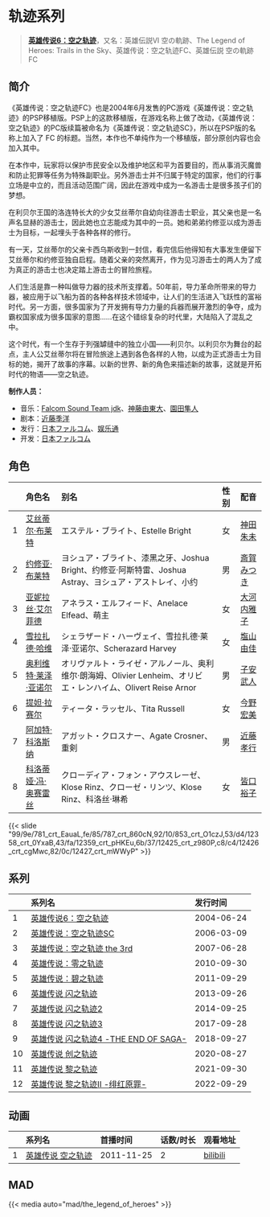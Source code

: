 # 轨迹系列


> <u>**[英雄传说6：空之轨迹](https://bgm.tv/subject/260)**</u>，又名：英雄伝説VI 空の軌跡、The Legend of Heroes: Trails in the Sky、英雄传说：空之轨迹FC、英雄伝説 空の軌跡FC

## 简介


《英雄传说：空之轨迹FC》也是2004年6月发售的PC游戏《英雄传说：空之轨迹》的PSP移植版。PSP上的这款移植版，在游戏名称上做了改动，《英雄传说：空之轨迹》的PC版续篇被命名为《英雄传说：空之轨迹SC》，所以在PSP版的名称上加入了 FC 的标题。当然，本作也不单纯作为一个移植版，部分原创内容也会加入其中。

在本作中，玩家将以保护市民安全以及维护地区和平为首要目的，而从事消灭魔兽和防止犯罪等任务为特殊副职业。另外游击士并不归属于特定的国家，他们的行事立场是中立的，而且活动范围广阔，因此在游戏中成为一名游击士是很多孩子们的梦想。

在利贝尔王国的洛连特长大的少女艾丝蒂尔自幼向往游击士职业，其父亲也是一名声名显赫的游击士，因此她也立志能成为其中的一员。她和弟弟约修亚以成为游击士为目标，一起埋头于各种各样的修行。

有一天，艾丝蒂尔的父亲卡西乌斯收到一封信，看完信后他得知有大事发生便留下艾丝蒂尔和约修亚独自启程。随着父亲的突然离开，作为见习游击士的两人为了成为真正的游击士也决定踏上游击士的冒险旅程。

人们生活是靠一种叫做导力器的技术所支撑着。50年前，导力革命所带来的导力器，被应用于以飞船为首的各种各样技术领域中，让人们的生活进入飞跃性的富裕时代。另一方面，很多国家为了开发拥有导力力量的兵器而展开激烈的争夺，成为霸权国家成为很多国家的意图……在这个错综复杂的时代里，大陆陷入了混乱之中。

这个时代，有一个生存于列强罅缝中的独立小国——利贝尔。以利贝尔为舞台的起点，主人公艾丝蒂尔将在冒险旅途上遇到各色各样的人物，以成为正式游击士为目标的她，揭开了故事的序幕。以新的世界、新的角色来描述新的故事，这就是开拓时代的物语——空之轨迹。

**制作人员：**
- 音乐：[Falcom Sound Team jdk](https://bgm.tv/person/7219)、[神藤由東大](https://bgm.tv/person/8727)、[園田隼人](https://bgm.tv/person/13647)
- 剧本：[近藤季洋](https://bgm.tv/person/40124)
- 发行：[日本ファルコム](https://bgm.tv/person/6792)、[娱乐通](https://bgm.tv/person/37494)
- 开发：[日本ファルコム](https://bgm.tv/person/6792)

## 角色

|     |   角色名   |   别名  | 性别 |  配音  |
|:--- |:------  |:----      |:---  |:--   |
| 1 | [艾丝蒂尔·布莱特](https://bgm.tv/character/781) | エステル・ブライト、Estelle Bright | 女 | [神田朱未](https://bgm.tv/person/4278) |
| 2 | [约修亚·布莱特](https://bgm.tv/character/787) | ヨシュア・ブライト、漆黑之牙、Joshua Bright、约修亚·阿斯特雷、Joshua Astray、ヨシュア・アストレイ、小约 | 男 | [斎賀みつき](https://bgm.tv/person/3924) |
| 3 | [亚妮拉丝·艾尔菲德](https://bgm.tv/character/853) | アネラス・エルフィード、Anelace Elfead、萌主 | 女 | [大河内雅子](https://bgm.tv/person/14331) |
| 4 | [雪拉扎德·哈维](https://bgm.tv/character/12358) | シェラザード・ハーヴェイ、雪拉扎德·莱泽·亚诺尔、Scherazard Harvey | 女 | [塩山由佳](https://bgm.tv/person/5235) |
| 5 | [奥利维特·莱泽·亚诺尔](https://bgm.tv/character/12359) | オリヴァルト・ライゼ・アルノール、奥利维尔·朗海姆、Olivier Lenheim、オリビエ・レンハイム、Olivert Reise Arnor | 男 | [子安武人](https://bgm.tv/person/1096) |
| 6 | [提妲·拉赛尔](https://bgm.tv/character/12425) | ティータ・ラッセル、Tita Russell | 女 | [今野宏美](https://bgm.tv/person/4457) |
| 7 | [阿加特·科洛斯纳](https://bgm.tv/character/12426) | アガット・クロスナー、Agate Crosner、重剣 | 男 | [近藤孝行](https://bgm.tv/person/3980) |
| 8 | [科洛蒂娅·冯·奥赛雷丝](https://bgm.tv/character/12427) | クローディア・フォン・アウスレーゼ、Klose Rinz、クローゼ・リンツ、Klose Rinz、科洛丝·琳希 | 女 | [皆口裕子](https://bgm.tv/person/4362) |

{{< slide "99/9e/781_crt_EauaL,fe/85/787_crt_860cN,92/10/853_crt_O1czJ,53/d4/12358_crt_0YxaB,43/fa/12359_crt_pHKEu,6b/37/12425_crt_z980P,c8/c4/12426_crt_cgMwc,82/0c/12427_crt_mWWyP" >}}

## 系列

|     |   系列名   |   发行时间  |
|:---   |:------  |:----      |
| 1 | [英雄传说6：空之轨迹](http://bgm.tv/subject/260) | 2004-06-24 |
| 2 | [英雄传说：空之轨迹SC](http://bgm.tv/subject/343) | 2006-03-09 |
| 3 | [英雄传说：空之轨迹 the 3rd](http://bgm.tv/subject/825) | 2007-06-28 |
| 4 | [英雄传说：零之轨迹](http://bgm.tv/subject/8255) | 2010-09-30 |
| 5 | [英雄传说：碧之轨迹](http://bgm.tv/subject/14426) | 2011-09-29 |
| 6 | [英雄传说 闪之轨迹](http://bgm.tv/subject/56949) | 2013-09-26 |
| 7 | [英雄传说 闪之轨迹2](http://bgm.tv/subject/89140) | 2014-09-25 |
| 8 | [英雄传说 闪之轨迹3](http://bgm.tv/subject/161195) | 2017-09-28 |
| 9 | [英雄传说 闪之轨迹4 -THE END OF SAGA-](http://bgm.tv/subject/229635) | 2018-09-27 |
| 10 | [英雄传说 创之轨迹](http://bgm.tv/subject/296774) | 2020-08-27 |
| 11 | [英雄传说 黎之轨迹](http://bgm.tv/subject/322621) | 2021-09-30 |
| 12 | [英雄传说 黎之轨迹Ⅱ -绯红原罪-](http://bgm.tv/subject/362627) | 2022-09-29 |


## 动画


|     | 系列名                                       | 首播时间       | 话数/时长 | 观看地址                                                      |
| :-- | :---------------------------------------- | :--------- | :---- | :-------------------------------------------------------- |
| 1   | [英雄传说 空之轨迹](https://bgm.tv/subject/14952) | 2011-11-25 | 2     | [bilibili](https://www.bilibili.com/bangumi/play/ep75194) |

<!--

## 配乐

{{< media ""
""
"music">}}


-->


## MAD

{{< media  auto="mad/the_legend_of_heroes"  >}}
